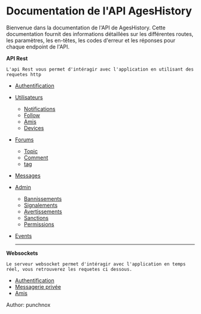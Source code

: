 # Documentation de l'API AgesHistory

Bienvenue dans la documentation de l'API de AgesHistory. Cette documentation fournit des informations détaillées sur les différentes routes, les paramètres, les en-têtes, les codes d'erreur et les réponses pour chaque endpoint de l'API.

**API Rest**

`L'api Rest vous permet d'intéragir avec l'application en utilisant des requetes http`
- [Authentification](./api/auth/Auth.md)
- [Utilisateurs](./api/users/Users.md)
  - [Notifications](./api/users/Notification.md)
  - [Follow](./api/users/Follow.md)
  - [Amis](./api/users/relationship.md)
  - [Devices](./api/users/devices.md)
  
- [Forums](./api/forum/forum-features.md)
  - [Topic](./api/forum/forums.md)
  - [Comment](./api/forum/Comment.md)
  - [tag](./api/forum/tag.md)

- [Messages](./api/messages/index.md)

- [Admin](./api/admin/index.md)
    - [Bannissements](./api/admin/ban.md)
    - [Signalements](./api/admin/reports.md)
    - [Avertissements](./api/admin/warm.md)
    - [Sanctions](./api/admin/mute.md)
    - [Permissions](./api/admin/permissions.md)

- [Events](./api/events/noel2023.md)


  ---

**Websockets**

`Le serveur websocket permet d'intéragir avec l'application en temps réel, vous retrouverez les requetes ci dessous.`
- [Authentification](./websockets/auth.md)
- [Messagerie privée](./websockets/messages.md)
- [Amis](./websockets/relationship.md)

Author: punchnox
